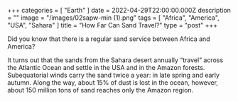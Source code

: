 +++
categories = [ "Earth" ]
date = 2022-04-29T22:00:00.000Z
description = ""
image = "/images/02sapw-min (1).png"
tags = [ "Africa", "America", "USA", "Sahara" ]
title = "How Far Can Sand Travel?"
type = "post"
+++

Did you know that there is a regular sand service between Africa and America?

It turns out that the sands from the Sahara desert annually “travel” across the Atlantic Ocean and settle in the USA and in the Amazon forests. Subequatorial winds carry the sand twice a year: in late spring and early autumn. Along the way, about 15% of dust is lost in the ocean, however, about 150 million tons of sand reaches only the Amazon region.
